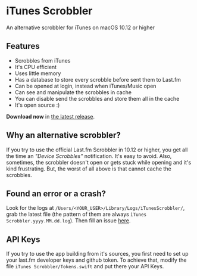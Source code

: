 # iTunes Scrobbler
An alternative scrobbler for iTunes on macOS 10.12 or higher

## Features

 - Scrobbles from iTunes
 - It's CPU efficient
 - Uses little memory
 - Has a database to store every scrobble before sent them to Last.fm
 - Can be opened at login, instead when iTunes/Music open
 - Can see and manipulate the scrobbles in cache
 - You can disable send the scrobbles and store them all in the cache
 - It's open source :)

**Download now** in [the latest release][1].

## Why an alternative scrobbler?
If you try to use the official Last.fm Scrobbler in 10.12 or higher, you get all the time an _"Device Scrobbles"_ notification. It's easy to avoid. Also, sometimes, the scrobbler doesn't open or gets stuck while opening and it's kind frustrating. But, the worst of all above is that cannot cache the scrobbles.

## Found an error or a crash?
Look for the logs at `/Users/<YOUR_USER>/Library/Logs/iTunesScrobbler/`, grab the latest file (the pattern of them are always `iTunes Scrobbler.yyyy.MM.dd.log`). Then fill an issue [here][3].

## API Keys
If you try to use the app building from it's sources, you first need to set up your last.fm developer keys and github token. To achieve that, modify the file `iTunes Scrobbler/Tokens.swift` and put there your API Keys.

  [1]: https://github.com/melchor629/iTunes-Scrobbler/releases/latest
  [3]: https://github.com/melchor629/iTunes-Scrobbler/issues/new
